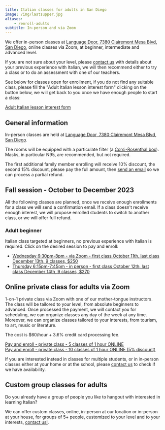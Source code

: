 ```yaml
---
title: Italian classes for adults in San Diego
image: /img/lastsupper.jpg
aliases:
    - /enroll-adults
subtitle: In-person and via Zoom
---
```


We offer in-person classes at [Language Door, 7380 Clairemont Mesa Blvd, San Diego](https://goo.gl/maps/vCotwAoBbYNpx8vV9), online classes via Zoom, at beginner, intermediate and advanced level.

If you are not sure about your level, please [contact us](/contact) with details about your previous experience with Italian, we will then recommend either to try a class or to do an assessment with one of our teachers.

See below for classes open for enrollment, if you do not find any suitable class, please fill the "Adult Italian lesson interest form" clicking on the button below,
we will get back to you once we have enough people to start a class:

<div class="tc">
<a href="https://forms.gle/LHR7Htpeb3mQzV838" class="btn raise">Adult Italian lesson interest form</a>
</div>

## General information

In-person classes are held at [Language Door, 7380 Clairemont Mesa Blvd, San Diego](https://goo.gl/maps/vCotwAoBbYNpx8vV9).

The rooms will be equipped with a particulate filter (a [Corsi-Rosenthal box](https://en.wikipedia.org/wiki/Corsi%E2%80%93Rosenthal_Box)). Masks, in particular N95, are recommended, but not required.

The first additional family member enrolling will receive 10% discount, the second 15% discount, please pay the full amount, then [send an email](https://www.italianschoolsd.com/contact/) so we can process a partial refund.

## Fall session - October to December 2023

All the following classes are planned, once we receive enough enrollments for a class we will send a confirmation email. If a class doesn't receive enough interest, we will propose enrolled students to switch to another class, or we will offer full refund.

### Adult beginner

Italian class targeted at beginners, no previous experience with Italian is required. Click on the desired session to pay and enroll:

* [Wednesday 6:30pm-8pm - via Zoom - first class October 11th, last class December 13th, 9 classes, $250](https://link.waveapps.com/8rm8a7-f4yvga)
* [Thursday 6:15pm-7:45pm - in person - first class October 12th, last class December 14th, 9 classes, $270](https://link.waveapps.com/jm5x3d-raywnw)

## Online private class for adults via Zoom

1-on-1 private class via Zoom with one of our mother-tongue instructors. The class will be tailored to your level, from absolute beginners to advanced. Once processed the payment, we will contact you for scheduling, we can organize classes any day of the week at any time. Moreover, we can organize classes tailored to your interests, from tourism, to art, music or literature.

The cost is $60/hour + 3.6% credit card processing fee.

<div class="tc">
<a href="https://link.waveapps.com/d5wbga-jtfh9e" class="btn raise">Pay and enroll - private class - 5 classes of 1 hour ONLINE</a>
</div>

<div class="tc">
<a href="https://link.waveapps.com/6dc8zx-6szp39" class="btn raise">Pay and enroll - private class - 10 classes of 1 hour ONLINE (5% discount)</a>
</div>

If you are interested instead in classes for multiple students, or in in-person classes either at your home or at the school, please [contact us](https://www.italianschoolsd.com/contact/) to check if we have availability.

## Custom group classes for adults

Do you already have a group of people you like to hangout with interested in learning Italian?

We can offer custom classes, online, in-person at our location or in-person at your house, for groups of 5+ people, customized to your level and to your interests, [contact us!](/contact).
